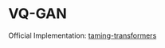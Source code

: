 # VQ-GAN
Official Implementation: [taming-transformers](https://github.com/CompVis/taming-transformers/)
